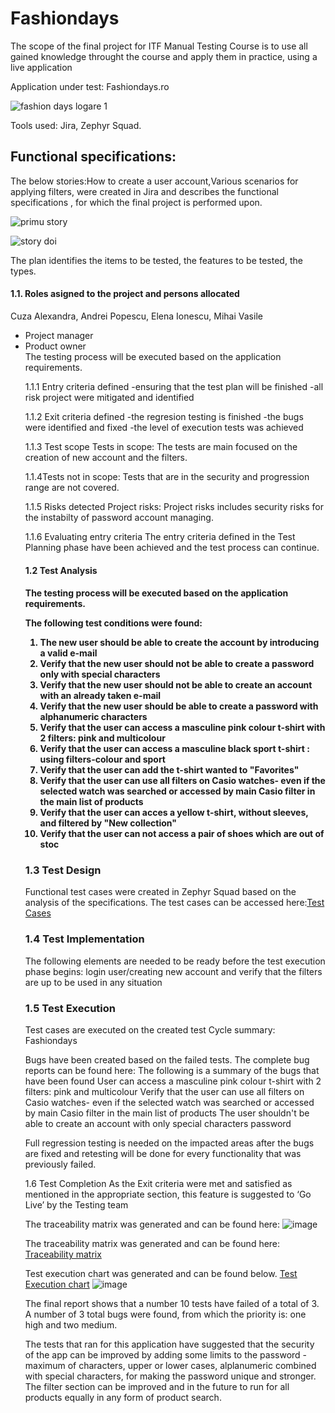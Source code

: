 # Fashiondays
The scope of the final project for ITF Manual Testing Course is to use all gained knowledge throught the course and apply them in practice, using a live application

Application under test: Fashiondays.ro

![fashion days logare 1](https://github.com/Dino-AlexandraCuza/Fashiondays/assets/167756289/6145432f-88eb-4b27-baea-a3aff6d76579)


Tools used: Jira, Zephyr Squad.

<h2>Functional specifications:</h2>

The below stories:How to create a user account,Various scenarios for applying filters, were created in Jira and describes the functional specifications , for which the final project is performed upon.


![primu story](https://github.com/Dino-AlexandraCuza/Fashiondays/assets/167756289/b9891c93-e17f-4e70-9e0b-08eae8b5de0d)

![story doi](https://github.com/Dino-AlexandraCuza/Fashiondays/assets/167756289/19e028fd-c8c3-4cd7-86c6-4580184072e5)


 The plan identifies the items to be tested, the features to be tested, the types.

<h4>1.1. Roles asigned to the project and persons allocated</h4>

Cuza Alexandra, Andrei Popescu, Elena Ionescu, Mihai Vasile
<ul>
  <li>Project manager</li> 
  <li>Product owner</li>
 The testing process will be executed based on the application requirements. 


 1.1.1 Entry criteria defined
-ensuring that the test plan will be finished
-all risk project were mitigated and identified

1.1.2 Exit criteria defined
-the regresion testing is finished
-the bugs were identified and fixed
-the level of execution tests was achieved

1.1.3 Test scope
Tests in scope:
The tests are main focused on the creation of new account and the filters.  

1.1.4Tests not in scope:
Tests that are in the security and progression range are not covered.

1.1.5 Risks detected
Project risks:
Project risks includes security risks  for the instabilty of password account managing.

1.1.6 Evaluating entry criteria
The entry criteria defined in the Test Planning phase have been achieved and the test process can continue.



<h4>1.2 Test Analysis<h4/>

The testing process will be executed based on the application requirements.

The following test conditions were found:<br>

1. The new user should  be  able to create the account by introducing a valid e-mail
2. Verify that the new user should not be able to create a password only with special characters
3. Verify that the new user should not  be able to create  an account with an already taken e-mail
4. Verify that the new user should be able to create a password with alphanumeric characters
5. Verify that the user can access a masculine pink colour t-shirt with 2 filters: pink and multicolour
6. Verify that the user can access a masculine black sport  t-shirt : using filters-colour and sport
7. Verify that the user can add the t-shirt wanted to "Favorites"
8. Verify that the user can use all filters on Casio watches- even if the selected  watch was searched or accessed by main Casio filter in the main list of products
9. Verify that the user can acces a yellow t-shirt, without sleeves, and filtered  by "New collection"
10. Verify that the user can not access a pair of shoes  which are out of stoc


<h3>1.3 Test Design</h3>

Functional test cases were created in Zephyr Squad based on the analysis of the specifications. The test cases can be accessed here:[Test Cases](https://github.com/user-attachments/files/15860365/test_cases.1.xlsx)


<h3>1.4 Test Implementation</h3>

The following elements are needed to be ready before the test execution phase begins:
login user/creating new account and verify that the filters are up to be used in any situation

<h3>1.5 Test Execution </h3>

Test cases are executed on the created test Cycle summary: Fashiondays

Bugs have been created based on the failed tests. The complete bug reports can be found here:
The following is a summary of the bugs that have been found
User can access a masculine pink colour t-shirt with 2 filters: pink and multicolour
Verify that the user can use all filters on Casio watches- even if the selected watch was searched or accessed by main Casio filter in the main list of products 
The user shouldn't be able to create an account with only special characters password

Full regression testing is needed on the impacted areas after the bugs are fixed and retesting will be done for every functionality that was previously failed.

1.6 Test Completion
As the Exit criteria were met and satisfied as mentioned in the appropriate section, this feature is suggested to ‘Go Live’ by the Testing team

The traceability matrix was generated and can be found here:
![image](https://github.com/Dino-AlexandraCuza/Fashiondays/assets/167756289/dc19c5f8-f5d1-45e3-8064-c2ed5ba0ec13)


The traceability matrix was generated and can be found here: [Traceability matrix](https://itfclasses.atlassian.net/projects/PTAC?selectedItem=com.thed.zephyr.je__traceability-project-level)

Test execution chart was generated and can be found below. 
[Test Execution chart](https://itfclasses.atlassian.net/jira/dashboards/1037)
![image](https://github.com/Dino-AlexandraCuza/Fashiondays/assets/167756289/85eb706d-7f2e-4f26-90e9-4482af6bb0da)

The final report shows that a number 10 tests have failed of a total of 3.
A number of 3 total bugs were found, from which the priority is: one high and two medium.

The tests that ran for this application have suggested that the security of the app can be improved by adding some  limits to the password -maximum of characters, upper or lower cases, alplanumeric combined with special characters, for making the password unique and stronger. The filter section can be improved and in the future to run for all products equally in any form of product search.
